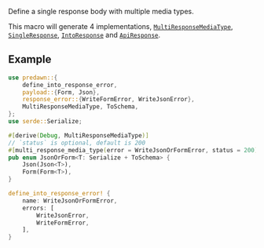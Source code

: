 Define a single response body with multiple media types.

This macro will generate 4 implementations, [`MultiResponseMediaType`], [`SingleResponse`], [`IntoResponse`] and [`ApiResponse`].

## Example

```rust
use predawn::{
    define_into_response_error,
    payload::{Form, Json},
    response_error::{WriteFormError, WriteJsonError},
    MultiResponseMediaType, ToSchema,
};
use serde::Serialize;

#[derive(Debug, MultiResponseMediaType)]
// `status` is optional, default is 200
#[multi_response_media_type(error = WriteJsonOrFormError, status = 200)]
pub enum JsonOrForm<T: Serialize + ToSchema> {
    Json(Json<T>),
    Form(Form<T>),
}

define_into_response_error! {
    name: WriteJsonOrFormError,
    errors: [
        WriteJsonError,
        WriteFormError,
    ],
}
```

[`MultiResponseMediaType`]: https://docs.rs/predawn/latest/predawn/trait.MultiResponseMediaType.html
[`SingleResponse`]: https://docs.rs/predawn/latest/predawn/trait.SingleResponse.html
[`IntoResponse`]: https://docs.rs/predawn/latest/predawn/into_response/trait.IntoResponse.html
[`ApiResponse`]: https://docs.rs/predawn/latest/predawn/api_response/trait.ApiResponse.html
